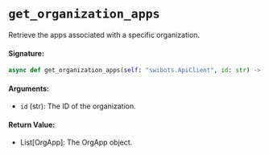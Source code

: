 # `get_organization_apps`

Retrieve the apps associated with a specific organization.

#### Signature:
```python
async def get_organization_apps(self: "swibots.ApiClient", id: str) -> List[OrgApp]:
```

#### Arguments:
- `id` (str): The ID of the organization.

#### Return Value:
- List[OrgApp]: The OrgApp object.
